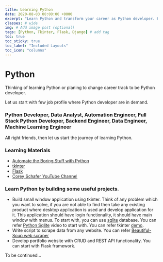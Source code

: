 ```yaml
---
title: Learning Python
date: 2020-08-03 00:00:00 +0000
excerpt: "Learn Python and transform your career as Python developer. Follow this post and keep learning."
classes: # wide
img: # Add image post (optional)
tags: [Python, Tkinter, Flask, Django] # add tag
toc: true
toc_sticky: true
toc_label: "Included Layouts"
toc_icon: "columns"
---
```


# Python
Thinking of learning Python or planing to change career track to be Python developer. 

Let us start with few job profile where Python developer are in demand.

<h3> Python Developer, Data Analyst, Automation Engineer, Full Stack Python Developer, Backend Engineer, Data Engineer, Machine Learning Engineer</h3>  

All right friends, then let us start the journey of learning Python.  
### Learning Materials
*  [Automate the Boring Stuff with Python](https://automatetheboringstuff.com/)
*  [tkinter](https://www.python-course.eu/python_tkinter.php)
*  [Flask](https://blog.miguelgrinberg.com/post/the-flask-mega-tutorial-part-i-hello-world)
*  [Corey Schafer YouTube Channel](https://www.youtube.com/user/schafer5)

### Learn Python by building some useful projects.
*  Build small window application using tkinter. Think of any problem which you want to solve, if you are not able to find then take any existing product where desktop application is used and develop application for it. This application should have login functionality, it should have main window with menus. To start with, you can use [sqlite](https://www.sqlite.org/index.html) database. You can refer [Python Sqlite](https://www.youtube.com/watch?v=pd-0G0MigUA) video to start with.
You can refer tkinter [demo](https://github.com/rajnathsah/tkinterwindowapp).
*  Write script to scrape data from any website. You can refer [Beautiful-Soup web scraper](https://realpython.com/beautiful-soup-web-scraper-python/)
*  Develop portfolio website with CRUD and REST API functionality. You can start with Flask framework.

To be continued...